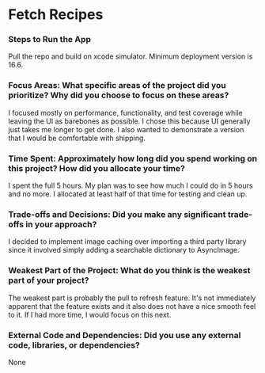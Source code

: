 # Fetch Recipes

### Steps to Run the App
Pull the repo and build on xcode simulator. Minimum deployment version is 16.6.

### Focus Areas: What specific areas of the project did you prioritize? Why did you choose to focus on these areas?
I focused mostly on performance, functionality, and test coverage while leaving the UI as barebones as possible.
I chose this because UI generally just takes me longer to get done. I also wanted to demonstrate a version that
I would be comfortable with shipping.

### Time Spent: Approximately how long did you spend working on this project? How did you allocate your time?
I spent the full 5 hours. My plan was to see how much I could do in 5 hours and no more. 
I allocated at least half of that time for testing and clean up. 

### Trade-offs and Decisions: Did you make any significant trade-offs in your approach?
I decided to implement image caching over importing a third party library since it involved simply adding 
a searchable dictionary to AsyncImage.

### Weakest Part of the Project: What do you think is the weakest part of your project?
The weakest part is probably the pull to refresh feature. It's not immediately apparent that the feature exists
and it also does not have a nice smooth feel to it. If I had more time, I would focus on this next.

### External Code and Dependencies: Did you use any external code, libraries, or dependencies?
None


